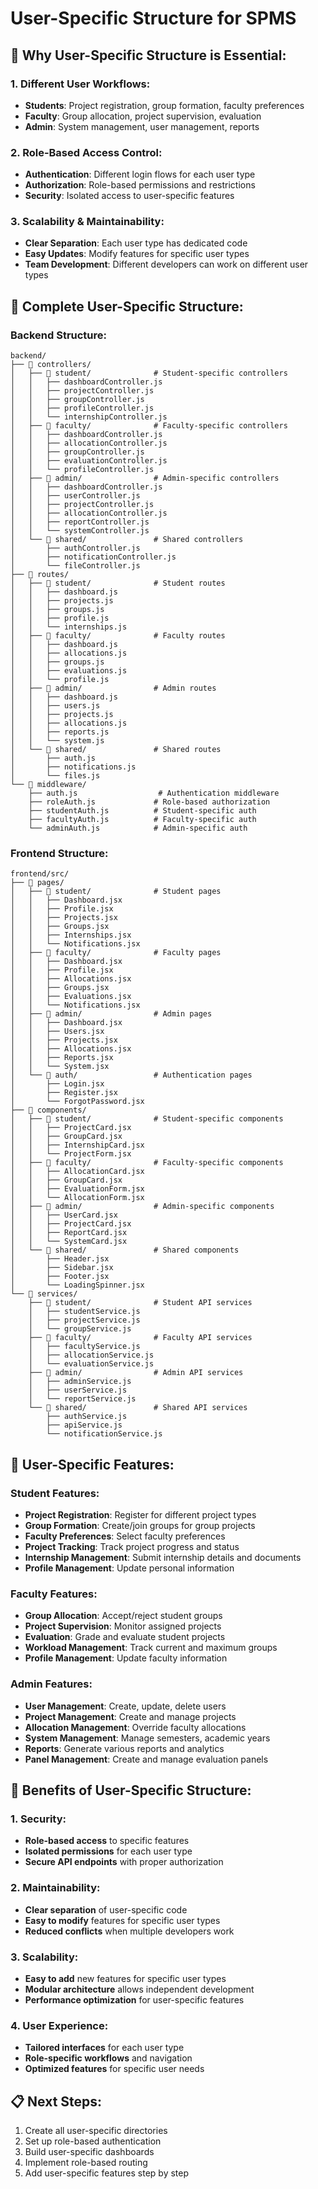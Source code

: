 # User-Specific Structure for SPMS

## 🎯 **Why User-Specific Structure is Essential:**

### **1. Different User Workflows:**
- **Students**: Project registration, group formation, faculty preferences
- **Faculty**: Group allocation, project supervision, evaluation
- **Admin**: System management, user management, reports

### **2. Role-Based Access Control:**
- **Authentication**: Different login flows for each user type
- **Authorization**: Role-based permissions and restrictions
- **Security**: Isolated access to user-specific features

### **3. Scalability & Maintainability:**
- **Clear Separation**: Each user type has dedicated code
- **Easy Updates**: Modify features for specific user types
- **Team Development**: Different developers can work on different user types

## 📁 **Complete User-Specific Structure:**

### **Backend Structure:**
```
backend/
├── 📁 controllers/
│   ├── 📁 student/              # Student-specific controllers
│   │   ├── dashboardController.js
│   │   ├── projectController.js
│   │   ├── groupController.js
│   │   ├── profileController.js
│   │   └── internshipController.js
│   ├── 📁 faculty/              # Faculty-specific controllers
│   │   ├── dashboardController.js
│   │   ├── allocationController.js
│   │   ├── groupController.js
│   │   ├── evaluationController.js
│   │   └── profileController.js
│   ├── 📁 admin/                # Admin-specific controllers
│   │   ├── dashboardController.js
│   │   ├── userController.js
│   │   ├── projectController.js
│   │   ├── allocationController.js
│   │   ├── reportController.js
│   │   └── systemController.js
│   └── 📁 shared/               # Shared controllers
│       ├── authController.js
│       ├── notificationController.js
│       └── fileController.js
├── 📁 routes/
│   ├── 📁 student/              # Student routes
│   │   ├── dashboard.js
│   │   ├── projects.js
│   │   ├── groups.js
│   │   ├── profile.js
│   │   └── internships.js
│   ├── 📁 faculty/              # Faculty routes
│   │   ├── dashboard.js
│   │   ├── allocations.js
│   │   ├── groups.js
│   │   ├── evaluations.js
│   │   └── profile.js
│   ├── 📁 admin/                # Admin routes
│   │   ├── dashboard.js
│   │   ├── users.js
│   │   ├── projects.js
│   │   ├── allocations.js
│   │   ├── reports.js
│   │   └── system.js
│   └── 📁 shared/               # Shared routes
│       ├── auth.js
│       ├── notifications.js
│       └── files.js
└── 📁 middleware/
    ├── auth.js                  # Authentication middleware
    ├── roleAuth.js             # Role-based authorization
    ├── studentAuth.js          # Student-specific auth
    ├── facultyAuth.js          # Faculty-specific auth
    └── adminAuth.js            # Admin-specific auth
```

### **Frontend Structure:**
```
frontend/src/
├── 📁 pages/
│   ├── 📁 student/              # Student pages
│   │   ├── Dashboard.jsx
│   │   ├── Profile.jsx
│   │   ├── Projects.jsx
│   │   ├── Groups.jsx
│   │   ├── Internships.jsx
│   │   └── Notifications.jsx
│   ├── 📁 faculty/              # Faculty pages
│   │   ├── Dashboard.jsx
│   │   ├── Profile.jsx
│   │   ├── Allocations.jsx
│   │   ├── Groups.jsx
│   │   ├── Evaluations.jsx
│   │   └── Notifications.jsx
│   ├── 📁 admin/                # Admin pages
│   │   ├── Dashboard.jsx
│   │   ├── Users.jsx
│   │   ├── Projects.jsx
│   │   ├── Allocations.jsx
│   │   ├── Reports.jsx
│   │   └── System.jsx
│   └── 📁 auth/                 # Authentication pages
│       ├── Login.jsx
│       ├── Register.jsx
│       └── ForgotPassword.jsx
├── 📁 components/
│   ├── 📁 student/              # Student-specific components
│   │   ├── ProjectCard.jsx
│   │   ├── GroupCard.jsx
│   │   ├── InternshipCard.jsx
│   │   └── ProjectForm.jsx
│   ├── 📁 faculty/              # Faculty-specific components
│   │   ├── AllocationCard.jsx
│   │   ├── GroupCard.jsx
│   │   ├── EvaluationForm.jsx
│   │   └── AllocationForm.jsx
│   ├── 📁 admin/                # Admin-specific components
│   │   ├── UserCard.jsx
│   │   ├── ProjectCard.jsx
│   │   ├── ReportCard.jsx
│   │   └── SystemCard.jsx
│   └── 📁 shared/               # Shared components
│       ├── Header.jsx
│       ├── Sidebar.jsx
│       ├── Footer.jsx
│       └── LoadingSpinner.jsx
└── 📁 services/
    ├── 📁 student/              # Student API services
    │   ├── studentService.js
    │   ├── projectService.js
    │   └── groupService.js
    ├── 📁 faculty/              # Faculty API services
    │   ├── facultyService.js
    │   ├── allocationService.js
    │   └── evaluationService.js
    ├── 📁 admin/                # Admin API services
    │   ├── adminService.js
    │   ├── userService.js
    │   └── reportService.js
    └── 📁 shared/               # Shared API services
        ├── authService.js
        ├── apiService.js
        └── notificationService.js
```

## 🔐 **User-Specific Features:**

### **Student Features:**
- **Project Registration**: Register for different project types
- **Group Formation**: Create/join groups for group projects
- **Faculty Preferences**: Select faculty preferences
- **Project Tracking**: Track project progress and status
- **Internship Management**: Submit internship details and documents
- **Profile Management**: Update personal information

### **Faculty Features:**
- **Group Allocation**: Accept/reject student groups
- **Project Supervision**: Monitor assigned projects
- **Evaluation**: Grade and evaluate student projects
- **Workload Management**: Track current and maximum groups
- **Profile Management**: Update faculty information

### **Admin Features:**
- **User Management**: Create, update, delete users
- **Project Management**: Create and manage projects
- **Allocation Management**: Override faculty allocations
- **System Management**: Manage semesters, academic years
- **Reports**: Generate various reports and analytics
- **Panel Management**: Create and manage evaluation panels

## 🚀 **Benefits of User-Specific Structure:**

### **1. Security:**
- **Role-based access** to specific features
- **Isolated permissions** for each user type
- **Secure API endpoints** with proper authorization

### **2. Maintainability:**
- **Clear separation** of user-specific code
- **Easy to modify** features for specific user types
- **Reduced conflicts** when multiple developers work

### **3. Scalability:**
- **Easy to add** new features for specific user types
- **Modular architecture** allows independent development
- **Performance optimization** for user-specific features

### **4. User Experience:**
- **Tailored interfaces** for each user type
- **Role-specific workflows** and navigation
- **Optimized features** for specific user needs

## 📋 **Next Steps:**
1. Create all user-specific directories
2. Set up role-based authentication
3. Build user-specific dashboards
4. Implement role-based routing
5. Add user-specific features step by step
